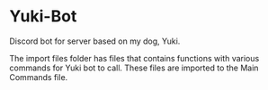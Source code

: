 # Yuki-Bot
Discord bot for server based on my dog, Yuki.

The import files folder has files that contains functions with various commands for Yuki bot to call. These files are imported to the Main Commands file.
